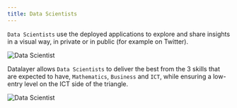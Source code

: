 ```yaml
---
title: Data Scientists
---
```


`Data Scientists` use the deployed applications to explore and share insights in a visual way, in private or in public (for example on Twitter).

![Data Scientist](/images/personas/data-scientist.svg "Data Scientist")

Datalayer allows `Data Scientists` to deliver the best from the 3 skills that are expected to have, `Mathematics`, `Business` and `ICT`, while ensuring a low-entry level on the ICT side of the triangle.

![Data Scientist](/images/personas/data-scientist-triangle-2.svg "Data Scientist Triangle")
